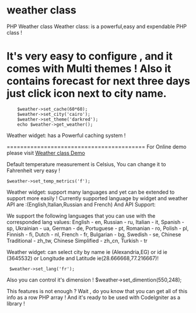 weather class
=============

PHP Weather class
Weather class: is a powerful,easy and expendable PHP class !

It's very easy to configure , and it comes with Multi themes !
Also it contains forecast for next three days just click icon next to city name.
=======================
		$weather->set_cache(60*60);
	    $weather->set_city('cairo');
	    $weather->set_theme('darkred');
	    echo $weather->get_weather(); 
		
Weather widget: has a Powerful caching system !

=========================================
For Online demo please visit <a href="http://deploy2cloud.com/demo/weather/">Weather class Demo</a>

Default temperature measurement is Celsius, You can change it to Fahrenheit very easy !

	$weather->set_temp_metrics('f');

Weather widget: support many languages and yet can be extended to support more easily !
Currently supported language by widget and weather API are :(English,Italian,Russian and French)
And API Support:

We support the following languages that you can use with the corresponded lang values: English - en, Russian - ru, Italian - it, Spanish - sp, Ukrainian - ua, German - de, Portuguese - pt, Romanian - ro, Polish - pl, Finnish - fi, Dutch - nl, French - fr, Bulgarian - bg, Swedish - se, Chinese Traditional - zh_tw, Chinese Simplified - zh_cn, Turkish - tr

Weather widget: can select city by name ie (Alexandria,EG) or id ie (3645532) or Longitude and Latitude ie(28.666668,77.216667)!

	 $weather->set_lang('fr');

Also you can control it's dimension !
	 $weather->set_dimention(550,248);
	 
This features is not enough ? Wait , do you know that you can get all of this info as a row PHP array !
And it's ready to be used with CodeIgniter as a library !